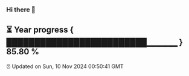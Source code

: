 ### Hi there 👋
⏳ Year progress { █████████████████████████▁▁▁▁▁ } 85.80 %
---
⏰ Updated on Sun, 10 Nov 2024 00:50:41 GMT

